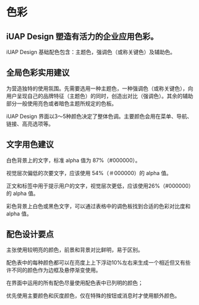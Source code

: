 # 色彩

## iUAP Design 塑造有活力的企业应用色彩。

iUAP Design 基础配色包含：主题色，强调色（或称关键色）及辅助色。


## 全局色彩实用建议
为营造独特的使用氛围。先需要选用一种主题色，一种强调色（或称关键色），向用户呈现自己的品牌特征（主题色）的同时，创造出对比（强调色）。其余的辅助部分一般使用亮色或者暗色主题所规定的色板。

iUAP Design 界面以3～5种颜色决定了整体色调。主要颜色会用在菜单、导航、链接、高亮选项等。

## 文字用色建议

白色背景上的文字，标准 alpha 值为 87%（#000000）。

视觉层次偏低的次要文字，应该使用 54%（＃000000）的 alpha 值。

正文和标签中用于提示用户的文字，视觉层次更低，应该使用26%（#000000）的 alpha 值。

彩色背景上白色或黑色文字，可以通过表格中的调色板找到合适的色彩对比度和 alpha 值。

## 配色设计要点

主张使用较明亮的颜色，前景和背景对比鲜明，易于区别。

配色表中的每种颜色都可以在亮度上上下浮动10%左右来生成一个相近但又有些许不同的颜色作为边框及悬停渐变使用。

在界面中运用的所有配色尽量使用配色表中已列明的颜色；

优先使用主要颜色和灰度颜色，仅在特殊的按钮或消息时才使用额外颜色。
